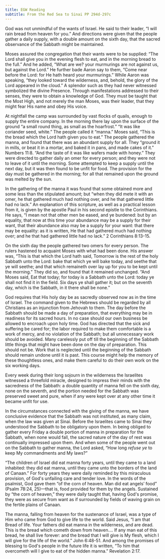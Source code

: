 ```yaml
---
title: EGW Reading
subtitle: From the Red Sea to Sinai PP 294d-297c
---
```


God was not unmindful of the wants of Israel. He said to their leader, “I will rain bread from heaven for you.” And directions were given that the people gather a daily supply, with a double amount on the sixth day, that the sacred observance of the Sabbath might be maintained.

Moses assured the congregation that their wants were to be supplied: “The Lord shall give you in the evening flesh to eat, and in the morning bread to the full.” And he added, “What are we? your murmurings are not against us, but against the Lord.” He further bade Aaron say to them, “Come near before the Lord: for He hath heard your murmurings.” While Aaron was speaking, “they looked toward the wilderness, and, behold, the glory of the Lord appeared in the cloud.” A splendor such as they had never witnessed symbolized the divine Presence. Through manifestations addressed to their senses, they were to obtain a knowledge of God. They must be taught that the Most High, and not merely the man Moses, was their leader, that they might fear His name and obey His voice.

At nightfall the camp was surrounded by vast flocks of quails, enough to supply the entire company. In the morning there lay upon the surface of the ground “a small round thing, as small as the hoarfrost.” “It was like coriander seed, white.” The people called it “manna.” Moses said, “This is the bread which the Lord hath given you to eat.” The people gathered the manna, and found that there was an abundant supply for all. They “ground it in mills, or beat it in a mortar, and baked it in pans, and made cakes of it.” Numbers 11:8. “And the taste of it was like wafers made with honey.” They were directed to gather daily an omer for every person; and they were not to leave of it until the morning. Some attempted to keep a supply until the next day, but it was then found to be unfit for food. The provision for the day must be gathered in the morning; for all that remained upon the ground was melted by the sun.

In the gathering of the manna it was found that some obtained more and some less than the stipulated amount; but “when they did mete it with an omer, he that gathered much had nothing over, and he that gathered little had no lack.” An explanation of this scripture, as well as a practical lesson from it, is given by the apostle Paul in his second epistle to the Corinthians. He says, “I mean not that other men be eased, and ye burdened: but by an equality, that now at this time your abundance may be a supply for their want, that their abundance also may be a supply for your want: that there may be equality: as it is written, He that had gathered much had nothing over; and he that had gathered little had no lack.” 2 Corinthians 8:13-15.

On the sixth day the people gathered two omers for every person. The rulers hastened to acquaint Moses with what had been done. His answer was, “This is that which the Lord hath said, Tomorrow is the rest of the holy Sabbath unto the Lord: bake that which ye will bake today, and seethe that ye will seethe; and that which remaineth over lay up for you to be kept until the morning.” They did so, and found that it remained unchanged. “And Moses said, Eat that today; for today is a Sabbath unto the Lord: today ye shall not find it in the field. Six days ye shall gather it; but on the seventh day, which is the Sabbath, in it there shall be none.”

God requires that His holy day be as sacredly observed now as in the time of Israel. The command given to the Hebrews should be regarded by all Christians as an injunction from Jehovah to them. The day before the Sabbath should be made a day of preparation, that everything may be in readiness for its sacred hours. In no case should our own business be allowed to encroach upon holy time. God has directed that the sick and suffering be cared for; the labor required to make them comfortable is a work of mercy, and no violation of the Sabbath; but all unnecessary work should be avoided. Many carelessly put off till the beginning of the Sabbath little things that might have been done on the day of preparation. This should not be. Work that is neglected until the beginning of the Sabbath should remain undone until it is past. This course might help the memory of these thoughtless ones, and make them careful to do their own work on the six working days.

Every week during their long sojourn in the wilderness the Israelites witnessed a threefold miracle, designed to impress their minds with the sacredness of the Sabbath: a double quantity of manna fell on the sixth day, none on the seventh, and the portion needed for the Sabbath was preserved sweet and pure, when if any were kept over at any other time it became unfit for use.

In the circumstances connected with the giving of the manna, we have conclusive evidence that the Sabbath was not instituted, as many claim, when the law was given at Sinai. Before the Israelites came to Sinai they understood the Sabbath to be obligatory upon them. In being obliged to gather every Friday a double portion of manna in preparation for the Sabbath, when none would fall, the sacred nature of the day of rest was continually impressed upon them. And when some of the people went out on the Sabbath to gather manna, the Lord asked, “How long _refuse ye_ to keep My commandments and My laws?”

“The children of Israel did eat manna forty years, until they came to a land inhabited: they did eat manna, until they came unto the borders of the land of Canaan.” For forty years they were daily reminded by this miraculous provision, of God's unfailing care and tender love. In the words of the psalmist, God gave them “of the corn of heaven. Man did eat angels’ food” (Psalm 78:24, 25)—that is, food provided for them by the angels. Sustained by “the corn of heaven,” they were daily taught that, having God's promise, they were as secure from want as if surrounded by fields of waving grain on the fertile plains of Canaan.

The manna, falling from heaven for the sustenance of Israel, was a type of Him who came from God to give life to the world. Said Jesus, “I am that Bread of life. Your fathers did eat manna in the wilderness, and are dead. This is the bread which cometh down from heaven.... If any man eat of this bread, he shall live forever: and the bread that I will give is My flesh, which I will give for the life of the world.” John 6:48-51. And among the promises of blessing to God's people in the future life it is written, “To him that overcometh will I give to eat of the hidden manna.” Revelation 2:17.
